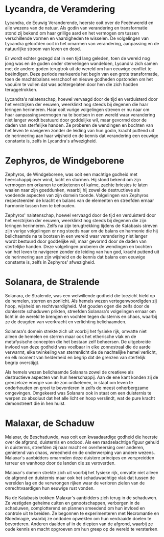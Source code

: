 
# Lycandra, de Veramdering

Lycandra, de Eeuwig Veranderende, heerste ooit over de Feeënwereld en alle wezens van de natuur. Als godin van verandering en transformatie stond zij bekend om haar grillige aard en het vermogen om tussen verschillende vormen en vaardigheden te wisselen. De volgelingen van Lycandra geloofden ooit in het omarmen van verandering, aanpassing en de natuurlijke stroom van leven en dood.

Er wordt echter gezegd dat in een tijd lang geleden, toen de wereld nog jong was en de goden onder stervelingen wandelden, Lycandra zich samen met de andere goden terugtrok uit de wereld om hun eeuwige conflict te beëindigen. Deze periode markeerde het begin van een grote transformatie, toen de machtsbalans verschoof en nieuwe godheden opstonden om het vacuüm te vullen dat was achtergelaten door hen die zich hadden teruggetrokken.

Lycandra's nalatenschap, hoewel vervaagd door de tijd en verduisterd door het verstrijken der eeuwen, weerklinkt nog steeds bij degenen die haar leringen herinneren. Haar ooit vurige volgelingen streven er nu naar om haar aanpassingsvermogen na te bootsen in een wereld waar verandering niet langer wordt bestuurd door goddelijke wil, maar gevormd door de daden van sterfelijke handen. Ze proberen de wendingen en bochten van het leven te navigeren zonder de leiding van hun godin, kracht puttend uit de herinnering aan haar wijsheid en de kennis dat verandering een eeuwige constante is, zelfs in Lycandra's afwezigheid.

# Zephyros, de Windgeborene

Zephyros, de Windgeborene, was ooit een machtige godheid met heerschappij over wind, lucht en stormen. Hij stond bekend om zijn vermogen om orkanen te ontketenen of kalme, zachte briesjes te laten waaien naar zijn goeddunken, waarbij hij zowel de destructieve als voedende aspecten van zijn domein toonde. Volgelingen van Zephyros respecteerden de kracht en balans van de elementen en streefden ernaar harmonie tussen hen te behouden.

Zephyros' nalatenschap, hoewel vervaagd door de tijd en verduisterd door het verstrijken der eeuwen, weerklinkt nog steeds bij degenen die zijn leringen herinneren. Zelfs na zijn terugtrekking tijdens de Katabasis streven zijn vurige volgelingen er nog steeds naar om de balans en harmonie die hij belichaamde na te bootsen in een wereld waar verandering niet langer wordt bestuurd door goddelijke wil, maar gevormd door de daden van sterfelijke handen. Deze volgelingen proberen de wendingen en bochten van het leven te navigeren zonder de leiding van hun god, kracht puttend uit de herinnering aan zijn wijsheid en de kennis dat balans een eeuwige constante is, zelfs in Zephyros' afwezigheid.

# Solanara, de Stralende

Solanara, de Stralende, was een welwillende godheid die toezicht hield op de hemelen, sterren en zonlicht. Als hemels wezen vertegenwoordigden zij hoop, wijsheid en rechtvaardigheid. Met gouden ogen die zelfs door de donkerste schaduwen prikten, streefden Solanara's volgelingen ernaar om licht in de wereld te brengen en vochten tegen duisternis en chaos, waarbij ze de deugden van veerkracht en verlichting belichaamden.

Solanara's domein strekte zich uit voorbij het fysieke rijk, omvatte niet alleen de hemelen en sterren maar ook het etherische vlak en de metafysische concepten die het bestaan zelf beheersen. De uitgebreide invloed van deze godheid was voelbaar in elke zonnestraal die de aarde verwarmt, elke twinkeling van sterrenlicht die de nachtelijke hemel verlicht, en elk moment van helderheid en begrip dat de grenzen van sterfelijk begrip overstijgt.

Als hemels wezen belichaamde Solanara zowel de creatieve als destructieve aspecten van hun heerschappij. Aan de ene kant konden zij de grenzeloze energie van de zon ontketenen, in staat om leven te onderhouden en groei te bevorderen in zelfs de meest onherbergzame omgevingen. Omgekeerd was Solanara ook in staat om een duisternis te werpen zo absoluut dat het alle licht en hoop verslindt, wat de pure kracht demonstreert die in hen huist.

# Malaxar, de Schaduw

Malaxar, de Beschaduwde, was ooit een kwaadaardige godheid die heerste over de afgrond, duisternis en ondood. Als een raadselachtige figuur gehuld in duisternis, streefden zij naar macht en overheersing over anderen, genietend van chaos, wreedheid en de onderwerping van andere wezens. Malaxar's aanbidders omarmden deze duistere principes en verspreidden terreur en wanhoop door de landen die ze veroverden.

Malaxar's domein strekte zich uit voorbij het fysieke rijk, omvatte niet alleen de afgrond en duisternis maar ook het schaduwachtige vlak dat tussen de werelden lag en de verwrongen rijken waar de verloren zielen van de onrechtvaardigen hun eeuwige rust vonden.

Na de Katabasis trokken Malaxar's aanbidders zich terug in de schaduwen. Ze vestigden geheime culten en genootschappen, verborgen in de schaduwen, complotterend en plannen smeedend om hun invloed en controle uit te breiden. Ze begonnen te experimenteren met Necromantie en Bloedmagie, waarbij ze ondoden opwekten om hun verdraaide doelen te bevorderen. Anderen daalden af in de diepten van de afgrond, waarbij ze oude kennis en macht opgroeven om hun greep op de wereld te versterken.
